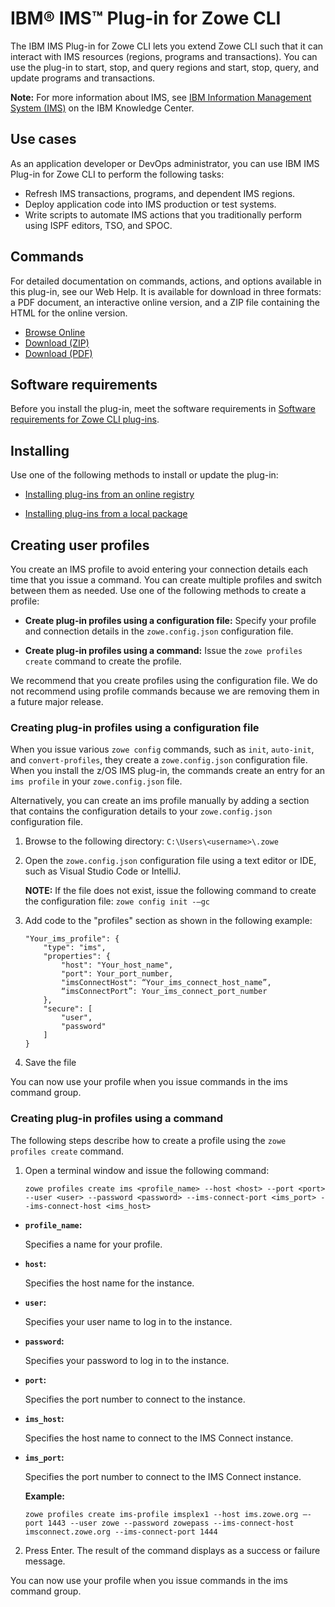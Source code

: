 # IBM® IMS™ Plug-in for Zowe CLI

The IBM IMS Plug-in for Zowe CLI lets you extend Zowe CLI such that it can interact with IMS resources (regions, programs and transactions). You can use the plug-in to start, stop, and query regions and start, stop, query, and update programs and transactions.

**Note:** For more information about IMS, see [IBM Information Management System (IMS)](https://www.ibm.com/it-infrastructure/z/ims) on the IBM  Knowledge Center.

## Use cases

As an application developer or DevOps administrator, you can use IBM IMS Plug-in for Zowe CLI to perform the following tasks:

- Refresh IMS transactions, programs, and dependent IMS regions.
- Deploy application code into IMS production or test systems.
- Write scripts to automate IMS actions that you traditionally perform using ISPF editors, TSO, and SPOC.

## Commands

For detailed documentation on commands, actions, and options available in this plug-in, see our Web Help. It is available for download in three formats: a PDF document, an interactive online version, and a ZIP file containing the HTML for the online version.

- <a href="/v2.9.x/web_help/index.html" target="_blank">Browse Online</a>
- <a href="/2.9.x/zowe_web_help.zip" target="_blank">Download (ZIP)</a>
- <a href="/v2.9.x/CLIReference_Zowe.pdf" target="_blank">Download (PDF)</a>

## Software requirements

Before you install the plug-in, meet the software requirements in [Software requirements for Zowe CLI plug-ins](cli-swreqplugins.md).

## Installing

Use one of the following methods to install or update the plug-in:

- [Installing plug-ins from an online registry](cli-installplugins.md#installing-plug-ins-from-an-online-registry)

- [Installing plug-ins from a local package](cli-installplugins.md#installing-plug-ins-from-a-local-package)

## Creating user profiles

You create an IMS profile to avoid entering your connection details each time that you issue a command. You can create multiple profiles and switch between them as needed. Use one of the following methods to create a profile:

- **Create plug-in profiles using a configuration file:** Specify your profile and connection details in the `zowe.config.json` configuration file.

- **Create plug-in profiles using a command:** Issue the `zowe profiles create` command to create the profile.

We recommend that you create profiles using the configuration file. We do not recommend using profile commands because we are removing them in a future major release.

### Creating plug-in profiles using a configuration file

When you issue various `zowe config` commands, such as `init`, `auto-init`, and `convert-profiles`, they create a `zowe.config.json` configuration file. When you install the z/OS IMS plug-in, the commands create an entry for an `ims profile` in your `zowe.config.json` file.

Alternatively, you can create an ims profile manually by adding a section that contains the configuration details to your `zowe.config.json` configuration file.

1. Browse to the following directory: `C:\Users\<username>\.zowe`

2. Open the `zowe.config.json` configuration file using a text editor or IDE, such as Visual Studio Code or IntelliJ.

    **NOTE:** If the file does not exist, issue the following command to create the configuration file: `zowe config init -–gc`

3. Add code to the "profiles" section as shown in the following example:
    ```
    "Your_ims_profile": {
        "type": "ims",
        "properties": {
            "host": "Your_host_name",
            "port": Your_port_number,
            "imsConnectHost": “Your_ims_connect_host_name”,
            “imsConnectPort”: Your_ims_connect_port_number
        },
        "secure": [
            "user",
            "password"
        ]
    }
4. Save the file

You can now use your profile when you issue commands in the ims command group.

### Creating plug-in profiles using a command

The following steps describe how to create a profile using the `zowe profiles create` command.

1. Open a terminal window and issue the following command:
    ```
    zowe profiles create ims <profile_name> --host <host> --port <port> --user <user> --password <password> --ims-connect-port <ims_port> --ims-connect-host <ims_host>
    ```
- **`profile_name`:**

    Specifies a name for your profile.
- **`host`:**


    Specifies the host name for the instance.
- **`user`:**


    Specifies your user name to log in to the instance.
- **`password`:**


    Specifies your password to log in to the instance.
- **`port`:**


    Specifies the port number to connect to the instance.
- **`ims_host`:**


    Specifies the host name to connect to the IMS Connect instance.
- **`ims_port`:**


    Specifies the port number to connect to the IMS Connect instance.

    **Example:**
    ```
    zowe profiles create ims-profile imsplex1 --host ims.zowe.org –-port 1443 --user zowe --password zowepass --ims-connect-host imsconnect.zowe.org --ims-connect-port 1444
    ```

2. Press Enter. The result of the command displays as a success or failure message.

You can now use your profile when you issue commands in the ims command group.